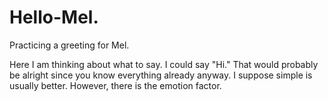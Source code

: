 # Hello-Mel.
Practicing a greeting for Mel.

Here I am thinking about what to say.  I could say "Hi."  That would probably be alright since you know everything already anyway.  I suppose simple is usually better.  However, there is the emotion factor.
